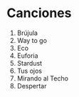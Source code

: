 # Canciones

1. Brújula
2. Way to go
3. Eco
4. Euforia
5. Stardust
6. Tus ojos 
7. Mirando al Techo
9. Despertar